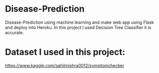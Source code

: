 # Disease-Prediction
Disease-Prediction using machine learning and make web app using Flask and deploy into Heroku.
In this project I used Decision Tree Classifier it is accurate.

# Dataset I used in this project:
https://www.kaggle.com/sahilmishra0012/symptomchecker
